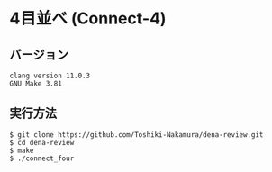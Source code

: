 # 4目並べ (Connect-4)

## バージョン
`clang version 11.0.3`<br>
`GNU Make 3.81`

## 実行方法
```
$ git clone https://github.com/Toshiki-Nakamura/dena-review.git
$ cd dena-review
$ make
$ ./connect_four
```
